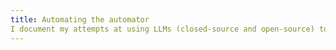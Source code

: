 ```yaml
---
title: Automating the automator
I document my attempts at using LLMs (closed-source and open-source) to automate writing software here. One step at a time.
---
```


